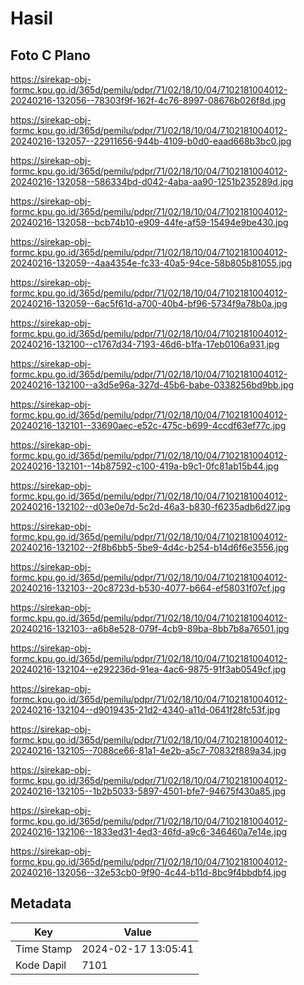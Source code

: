 # Hasil

## Foto C Plano

https://sirekap-obj-formc.kpu.go.id/365d/pemilu/pdpr/71/02/18/10/04/7102181004012-20240216-132056--78303f9f-162f-4c76-8997-08676b026f8d.jpg

https://sirekap-obj-formc.kpu.go.id/365d/pemilu/pdpr/71/02/18/10/04/7102181004012-20240216-132057--22911656-944b-4109-b0d0-eaad668b3bc0.jpg

https://sirekap-obj-formc.kpu.go.id/365d/pemilu/pdpr/71/02/18/10/04/7102181004012-20240216-132058--586334bd-d042-4aba-aa90-1251b235289d.jpg

https://sirekap-obj-formc.kpu.go.id/365d/pemilu/pdpr/71/02/18/10/04/7102181004012-20240216-132058--bcb74b10-e909-44fe-af59-15494e9be430.jpg

https://sirekap-obj-formc.kpu.go.id/365d/pemilu/pdpr/71/02/18/10/04/7102181004012-20240216-132059--4aa4354e-fc33-40a5-94ce-58b805b81055.jpg

https://sirekap-obj-formc.kpu.go.id/365d/pemilu/pdpr/71/02/18/10/04/7102181004012-20240216-132059--6ac5f61d-a700-40b4-bf96-5734f9a78b0a.jpg

https://sirekap-obj-formc.kpu.go.id/365d/pemilu/pdpr/71/02/18/10/04/7102181004012-20240216-132100--c1767d34-7193-46d6-b1fa-17eb0106a931.jpg

https://sirekap-obj-formc.kpu.go.id/365d/pemilu/pdpr/71/02/18/10/04/7102181004012-20240216-132100--a3d5e96a-327d-45b6-babe-0338256bd9bb.jpg

https://sirekap-obj-formc.kpu.go.id/365d/pemilu/pdpr/71/02/18/10/04/7102181004012-20240216-132101--33690aec-e52c-475c-b699-4ccdf63ef77c.jpg

https://sirekap-obj-formc.kpu.go.id/365d/pemilu/pdpr/71/02/18/10/04/7102181004012-20240216-132101--14b87592-c100-419a-b9c1-0fc81ab15b44.jpg

https://sirekap-obj-formc.kpu.go.id/365d/pemilu/pdpr/71/02/18/10/04/7102181004012-20240216-132102--d03e0e7d-5c2d-46a3-b830-f6235adb6d27.jpg

https://sirekap-obj-formc.kpu.go.id/365d/pemilu/pdpr/71/02/18/10/04/7102181004012-20240216-132102--2f8b6bb5-5be9-4d4c-b254-b14d6f6e3556.jpg

https://sirekap-obj-formc.kpu.go.id/365d/pemilu/pdpr/71/02/18/10/04/7102181004012-20240216-132103--20c8723d-b530-4077-b664-ef58031f07cf.jpg

https://sirekap-obj-formc.kpu.go.id/365d/pemilu/pdpr/71/02/18/10/04/7102181004012-20240216-132103--a6b8e528-079f-4cb9-89ba-8bb7b8a76501.jpg

https://sirekap-obj-formc.kpu.go.id/365d/pemilu/pdpr/71/02/18/10/04/7102181004012-20240216-132104--e292236d-91ea-4ac6-9875-91f3ab0549cf.jpg

https://sirekap-obj-formc.kpu.go.id/365d/pemilu/pdpr/71/02/18/10/04/7102181004012-20240216-132104--d9019435-21d2-4340-a11d-0641f28fc53f.jpg

https://sirekap-obj-formc.kpu.go.id/365d/pemilu/pdpr/71/02/18/10/04/7102181004012-20240216-132105--7088ce66-81a1-4e2b-a5c7-70832f889a34.jpg

https://sirekap-obj-formc.kpu.go.id/365d/pemilu/pdpr/71/02/18/10/04/7102181004012-20240216-132105--1b2b5033-5897-4501-bfe7-94675f430a85.jpg

https://sirekap-obj-formc.kpu.go.id/365d/pemilu/pdpr/71/02/18/10/04/7102181004012-20240216-132106--1833ed31-4ed3-46fd-a9c6-346460a7e14e.jpg

https://sirekap-obj-formc.kpu.go.id/365d/pemilu/pdpr/71/02/18/10/04/7102181004012-20240216-132056--32e53cb0-9f90-4c44-b11d-8bc9f4bbdbf4.jpg


## Metadata

| Key        | Value               |
| ---------- | ------------------- |
| Time Stamp | 2024-02-17 13:05:41 |
| Kode Dapil | 7101                |



